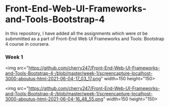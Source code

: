 # Front-End-Web-UI-Frameworks-and-Tools-Bootstrap-4

In this repository, I have added all the assignments which were ot be submmitted as a part of Front-End Web UI Frameworks and Tools: Bootstrap 4 course in coursera. 

### Week 1

<img src="https://github.com/cherry247/Front-End-Web-UI-Frameworks-and-Tools-Bootstrap-4-/blob/master/week-1/screencapture-localhost-3000-aboutus-html-2021-06-04-17_03_17.png" width=150 height="150>

<img src="https://github.com/cherry247/Front-End-Web-UI-Frameworks-and-Tools-Bootstrap-4-/blob/master/week-1/screencapture-localhost-3000-aboutus-html-2021-06-04-16_48_55.png" width=150 height="150>


